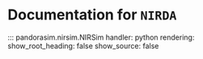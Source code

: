 # Documentation for `NIRDA`

::: pandorasim.nirsim.NIRSim
    handler: python
    rendering:
      show_root_heading: false
      show_source: false

